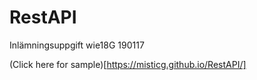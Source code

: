 # RestAPI
Inlämningsuppgift wie18G 190117

(Click here for sample)[https://misticg.github.io/RestAPI/]


